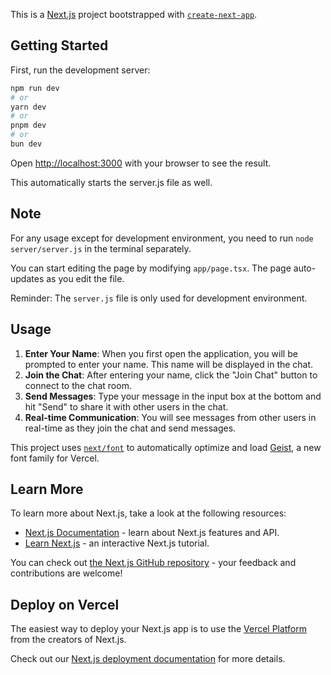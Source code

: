 This is a [Next.js](https://nextjs.org) project bootstrapped with [`create-next-app`](https://nextjs.org/docs/app/api-reference/cli/create-next-app).

## Getting Started

First, run the development server:

```bash
npm run dev
# or
yarn dev
# or
pnpm dev
# or
bun dev
```

Open [http://localhost:3000](http://localhost:3000) with your browser to see the result.

This automatically starts the server.js file as well.

## Note

For any usage except for development environment, you need to run `node server/server.js` in the terminal separately.

You can start editing the page by modifying `app/page.tsx`. The page auto-updates as you edit the file.

Reminder: The ```server.js``` file is only used for development environment.

## Usage

1. **Enter Your Name**: When you first open the application, you will be prompted to enter your name. This name will be displayed in the chat.
2. **Join the Chat**: After entering your name, click the "Join Chat" button to connect to the chat room.
3. **Send Messages**: Type your message in the input box at the bottom and hit "Send" to share it with other users in the chat.
4. **Real-time Communication**: You will see messages from other users in real-time as they join the chat and send messages.

This project uses [`next/font`](https://nextjs.org/docs/app/building-your-application/optimizing/fonts) to automatically optimize and load [Geist](https://vercel.com/font), a new font family for Vercel.

## Learn More

To learn more about Next.js, take a look at the following resources:

- [Next.js Documentation](https://nextjs.org/docs) - learn about Next.js features and API.
- [Learn Next.js](https://nextjs.org/learn) - an interactive Next.js tutorial.

You can check out [the Next.js GitHub repository](https://github.com/vercel/next.js) - your feedback and contributions are welcome!

## Deploy on Vercel

The easiest way to deploy your Next.js app is to use the [Vercel Platform](https://vercel.com/new?utm_medium=default-template&filter=next.js&utm_source=create-next-app&utm_campaign=create-next-app-readme) from the creators of Next.js.

Check out our [Next.js deployment documentation](https://nextjs.org/docs/app/building-your-application/deploying) for more details.
